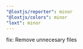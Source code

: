 ```yaml
---
"@loxtjs/reporter": minor
"@loxtjs/colors": minor
"loxt": minor
---
```


fix: Remove unnecesary files
